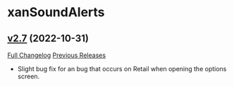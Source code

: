 # xanSoundAlerts

## [v2.7](https://github.com/Xruptor/xanSoundAlerts/tree/v2.7) (2022-10-31)
[Full Changelog](https://github.com/Xruptor/xanSoundAlerts/compare/v2.6...v2.7) [Previous Releases](https://github.com/Xruptor/xanSoundAlerts/releases)

- Slight bug fix for an bug that occurs on Retail when opening the options screen.  
